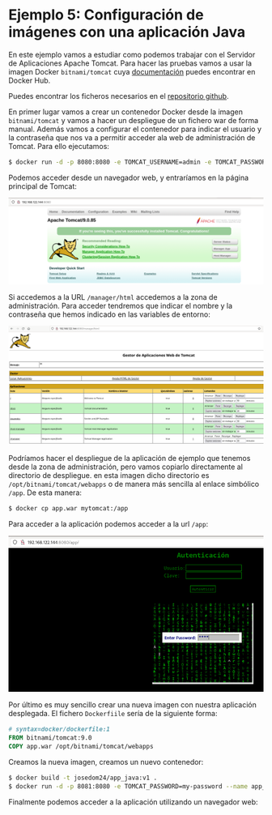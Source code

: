 # Ejemplo 5: Configuración de imágenes con una aplicación Java

En este ejemplo vamos a estudiar como podemos trabajar con el Servidor de Aplicaciones Apache Tomcat. Para hacer las pruebas vamos a usar la imagen Docker `bitnami/tomcat` cuya [documentación](https://hub.docker.com/r/bitnami/tomcatJava) puedes encontrar en Docker Hub.

Puedes encontrar los ficheros necesarios en el [repositorio github](https://github.com/josedom24/ejemplos_curso_docker_ow).

En primer lugar vamos a crear un contenedor Docker desde la imagen `bitnami/tomcat` y vamos a hacer un despliegue de un fichero war de forma manual. Además vamos a configurar el contenedor para indicar el usuario y la contraseña que nos va a permitir acceder ala web de administración de Tomcat. Para ello ejecutamos:

```bash
$ docker run -d -p 8080:8080 -e TOMCAT_USERNAME=admin -e TOMCAT_PASSWORD=my-password --name mytomcat bitnami/tomcat:9.0
```

Podemos acceder desde un navegador web, y entraríamos en la página principal de Tomcat:

![tomcat](img/ejemplo5_1.png)

Si accedemos a la URL `/manager/html` accedemos a la zona de administración. Para acceder tendremos que indicar el nombre y la contraseña que hemos indicado en las variables de entorno:

![tomcat](img/ejemplo5_2.png)

 Podríamos hacer el despliegue de la aplicación de ejemplo que tenemos desde la zona de administración, pero vamos copiarlo directamente al directorio de despliegue. en esta imagen dicho directorio es `/opt/bitnami/tomcat/webapps` o de manera más sencilla al enlace simbólico `/app`. De esta manera:

 ```bash
$ docker cp app.war mytomcat:/app
```

Para acceder a la aplicación podemos acceder a la url `/app`:

![tomcat](img/ejemplo5_3.png)

Por último es muy sencillo crear una nueva imagen con nuestra aplicación desplegada. El fichero `Dockerfiile` sería de la siguiente forma:

```Dockerfile
# syntax=docker/dockerfile:1
FROM bitnami/tomcat:9.0
COPY app.war /opt/bitnami/tomcat/webapps
```

Creamos la nueva imagen, creamos un nuevo contenedor:

```bash
$ docker build -t josedom24/app_java:v1 .
$ docker run -d -p 8081:8080 -e TOMCAT_PASSWORD=my-password --name app_java josedom24/app_java:v1
```

Finalmente podemos acceder a la aplicación utilizando un navegador web:
